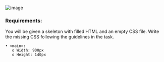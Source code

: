 ![image](https://github.com/nsinorov/SoftUniMainPath/assets/45227327/480e0331-924b-45e6-b5fa-4b1a30cda4d2)

### Requirements:

You will be given a skeleton with filled HTML and an empty CSS file. Write the missing CSS following the guidelines in the task.

    • <main>:
       o Width: 900px
       o Height: 140px

